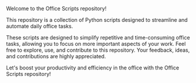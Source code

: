 Welcome to the Office Scripts repository! 


This repository is a collection of Python scripts designed to streamline and automate daily office tasks. 

These scripts are designed to simplify repetitive and time-consuming office tasks, allowing you to focus on more important aspects of your work. Feel free to explore, use, and contribute to this repository. Your feedback, ideas, and contributions are highly appreciated.

Let's boost your productivity and efficiency in the office with the Office Scripts repository!
